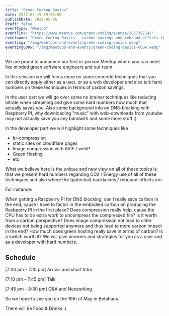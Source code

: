 ```yaml
---
title: "Green Coding Basics"
date: 2022-05-19 19:00:00
publishDate: 2022-05-06
draft: false
eventtype: "Meetup"
eventlink: "https://www.meetup.com/green-coding/events/285739714/"
eventname: "Green Coding Basics - carbon savings and rebound effects for users and web devs"
eventimg: "/img/meetups-and-events/green-coding-basics.webp"
eventimg600w: "/img/meetups-and-events/green-coding-basics-600w.webp"
---
```


We are proud to announce our first in-person Meetup where you can meet like minded green software engineers and our team.

In this session we will focus more on some concrete techniques that you can directly apply either as a user, or as a web developer and also talk hard numbers on these techniques in terms of carbon savings.

In the user part we will go over some no brainer techniques like reducing bitrate when streaming and give some hard numbers how much that actually saves you.
Also some background info on DNS-blocking with Raspberry PI, why downloading "music" with web-downloads from youtube may not actually save you any bandwith and some more stuff :)

In the developer part we will highlight some techniques like

-   br-compression
-   static sites on cloudflare pages
-   Image compression with AVIF / webP
-   Green Hosting
-   etc.

What we believe here is the unique and new view on all of these topics is that we present hard numbers regarding CO2 / Energy use of all of these techniques and also where the (potential) backlashes / rebound-effects are.

For instance:

When getting a Raspberry PI for DNS blocking, can I really save carbon in the end, cause I have to factor in the embodied carbon on producing the Rasbperry PI in the first place?
Does compression really help, cause the CPU has to do extra work to uncompress the compressed file? Is it worth from a carbon perspective?
Does image compression not lead to older devices not being supported anymore and thus lead to more carbon impact in the end?
How much does green hosting really save in terms of carbon? Is a switch worth it?
We will give answers and strategies for you as a user and as a developer with hard numbers.

## Schedule

[7:00 pm - 7:10 pm] Arrival and short Intro

[7:10 pm - 7:45 pm] Talk

[7:45 pm - 8:30 pm] Q&A and Networking

So we hope to see you on the 19th of May in Betahaus.

There will be Food & Drinks :)

